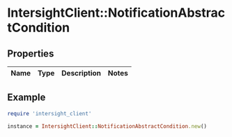 # IntersightClient::NotificationAbstractCondition

## Properties

| Name | Type | Description | Notes |
| ---- | ---- | ----------- | ----- |

## Example

```ruby
require 'intersight_client'

instance = IntersightClient::NotificationAbstractCondition.new()
```

